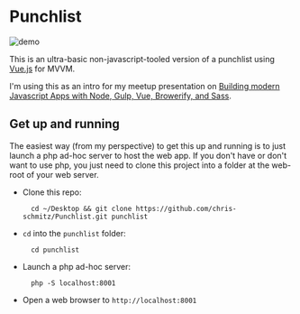 # Punchlist

![demo]('readmeAttachments/Punchlist.gif')

This is an ultra-basic non-javascript-tooled version of a punchlist using [Vue.js](http://www.vuejs.org) for MVVM.

I'm using this as an intro for my meetup presentation on [Building modern Javascript Apps with Node, Gulp, Vue, Browerify, and Sass](http://www.meetup.com/SaintLouis_FullStack_WebDevelopment/events/229544984/).

## Get up and running

The easiest way (from my perspective) to get this up and running is to just launch a php ad-hoc server to host the web app. If you don't have or don't want to use php, you just need to clone this project into a folder at the web-root of your web server.

- Clone this repo:

        cd ~/Desktop && git clone https://github.com/chris-schmitz/Punchlist.git punchlist

- `cd` into the `punchlist` folder:

        cd punchlist

- Launch a php ad-hoc server:

        php -S localhost:8001

- Open a web browser to `http://localhost:8001`
